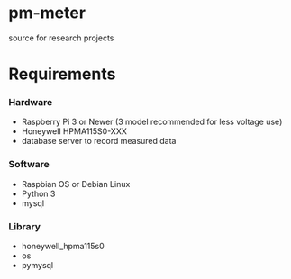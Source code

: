 # pm-meter
source for research projects

# Requirements
### Hardware
* Raspberry Pi 3 or Newer (3 model recommended for less voltage use)
* Honeywell HPMA115S0-XXX
* database server to record measured data

### Software
* Raspbian OS or Debian Linux
* Python 3
* mysql

### Library
* honeywell_hpma115s0
* os
* pymysql
